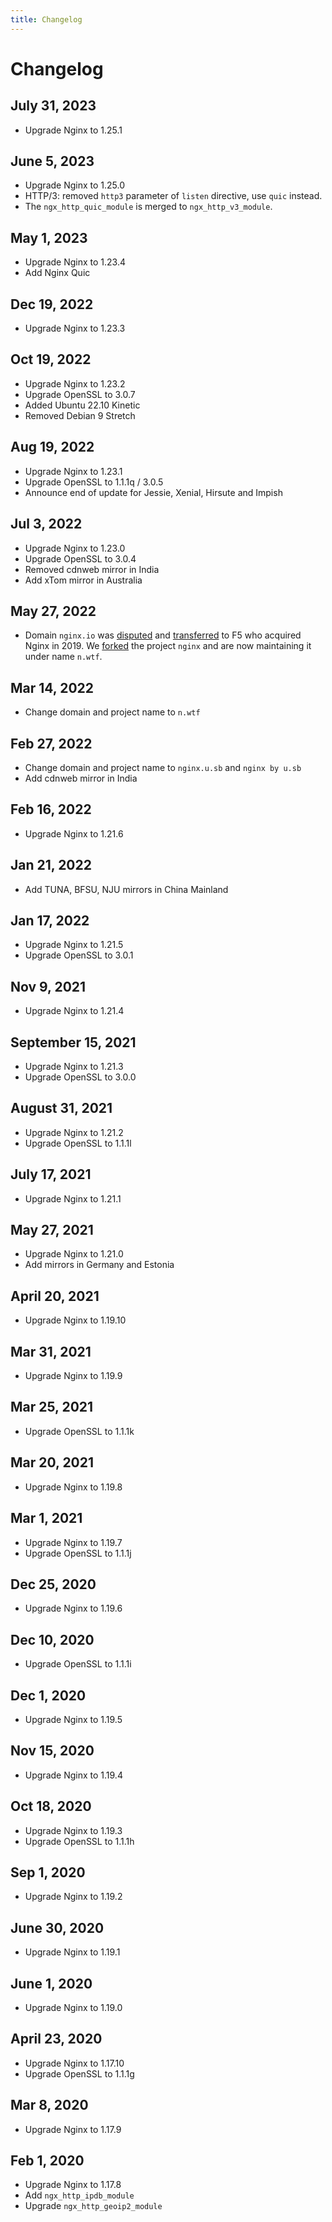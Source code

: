 ```yaml
---
title: Changelog
---
```


# Changelog

## July 31, 2023

- Upgrade Nginx to 1.25.1

## June 5, 2023

- Upgrade Nginx to 1.25.0
- HTTP/3: removed `http3` parameter of `listen` directive, use `quic` instead.
- The `ngx_http_quic_module` is merged to `ngx_http_v3_module`.

## May 1, 2023

- Upgrade Nginx to 1.23.4
- Add Nginx Quic

## Dec 19, 2022

- Upgrade Nginx to 1.23.3

## Oct 19, 2022

- Upgrade Nginx to 1.23.2
- Upgrade OpenSSL to 3.0.7
- Added Ubuntu 22.10 Kinetic
- Removed Debian 9 Stretch

## Aug 19, 2022

- Upgrade Nginx to 1.23.1
- Upgrade OpenSSL to 1.1.1q / 3.0.5
- Announce end of update for Jessie, Xenial, Hirsute and Impish

## Jul 3, 2022

- Upgrade Nginx to 1.23.0
- Upgrade OpenSSL to 3.0.4
- Removed cdnweb mirror in India
- Add xTom mirror in Australia

## May 27, 2022

- Domain `nginx.io` was [disputed](https://www.wipo.int/amc/en/domains/search/case.jsp?case_id=57148) and [transferred](https://u.sb/nginx-io/) to F5 who acquired Nginx in 2019. We [forked](https://github.com/u-sb/nginx-source) the project `nginx` and are now maintaining it under name `n.wtf`.

## Mar 14, 2022

- Change domain and project name to `n.wtf`

## Feb 27, 2022

- Change domain and project name to `nginx.u.sb` and `nginx by u.sb`
- Add cdnweb mirror in India

## Feb 16, 2022

- Upgrade Nginx to 1.21.6

## Jan 21, 2022

- Add TUNA, BFSU, NJU mirrors in China Mainland

## Jan 17, 2022

- Upgrade Nginx to 1.21.5
- Upgrade OpenSSL to 3.0.1

## Nov 9, 2021

- Upgrade Nginx to 1.21.4

## September 15, 2021

- Upgrade Nginx to 1.21.3
- Upgrade OpenSSL to 3.0.0

## August 31, 2021

- Upgrade Nginx to 1.21.2
- Upgrade OpenSSL to 1.1.1l

## July 17, 2021

- Upgrade Nginx to 1.21.1

## May 27, 2021

- Upgrade Nginx to 1.21.0
- Add mirrors in Germany and Estonia

## April 20, 2021

- Upgrade Nginx to 1.19.10

## Mar 31, 2021

- Upgrade Nginx to 1.19.9

## Mar 25, 2021

- Upgrade OpenSSL to 1.1.1k

## Mar 20, 2021

- Upgrade Nginx to 1.19.8

## Mar 1, 2021

- Upgrade Nginx to 1.19.7
- Upgrade OpenSSL to 1.1.1j

## Dec 25, 2020

- Upgrade Nginx to 1.19.6

## Dec 10, 2020

- Upgrade OpenSSL to 1.1.1i

## Dec 1, 2020

- Upgrade Nginx to 1.19.5

## Nov 15, 2020

- Upgrade Nginx to 1.19.4

## Oct 18, 2020

- Upgrade Nginx to 1.19.3
- Upgrade OpenSSL to 1.1.1h

## Sep 1, 2020

- Upgrade Nginx to 1.19.2

## June 30, 2020

- Upgrade Nginx to 1.19.1

## June 1, 2020

- Upgrade Nginx to 1.19.0

## April 23, 2020

- Upgrade Nginx to 1.17.10
- Upgrade OpenSSL to 1.1.1g


## Mar 8, 2020

- Upgrade Nginx to 1.17.9

## Feb 1, 2020

- Upgrade Nginx to 1.17.8
- Add `ngx_http_ipdb_module`
- Upgrade `ngx_http_geoip2_module`

